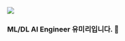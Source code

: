 <img src="https://capsule-render.vercel.app/api?type=waving&color=F7EFE9&height=330&section=header&text=Yimiri%20Github&fontSize=90" />

### ML/DL AI Engineer 유미리입니다. 👋


<!--
**Yu-Miri/Yu-Miri** is a ✨ _special_ ✨ repository because its `README.md` (this file) appears on your GitHub profile.

Here are some ideas to get you started:

- 🔭 I’m currently working on ...
- 🌱 I’m currently learning ...
- 👯 I’m looking to collaborate on ...
- 🤔 I’m looking for help with ...
- 💬 Ask me about ...
- 📫 How to reach me: ...
- 😄 Pronouns: ...
- ⚡ Fun fact: ...
-->
